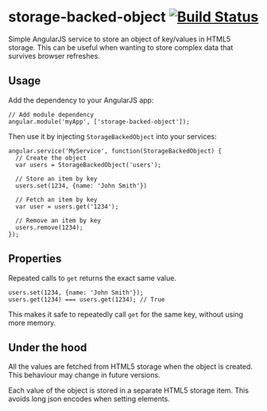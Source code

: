 storage-backed-object [![Build Status](https://api.travis-ci.org/intelligentgolf/storage-backed-object.png?branch=master)](https://travis-ci.org/intelligentgolf/storage-backed-object)
=====================

Simple AngularJS service to store an object of key/values in HTML5 storage. This can be useful when wanting to store complex data that survives browser refreshes.

Usage
-----

Add the dependency to your AngularJS app:

    // Add module dependency 
    angular.module('myApp', ['storage-backed-object']);
    
Then use it by injecting `StorageBackedObject` into your services:
       
    angular.service('MyService', function(StorageBackedObject) {
      // Create the object
      var users = StorageBackedObject('users');
    
      // Store an item by key
      users.set(1234, {name: 'John Smith'})
    
      // Fetch an item by key
      var user = users.get('1234');
    
      // Remove an item by key
      users.remove(1234);
    });    
  

Properties
----------

Repeated calls to `get` returns the exact same value.

    users.set(1234, {name: 'John Smith'});
    users.get(1234) === users.get(1234); // True
    
This makes it safe to repeatedly call `get` for the same key, without using more memory.
    
    
Under the hood
--------------

All the values are fetched from HTML5 storage when the object is created. This behaviour may change in future versions.

Each value of the object is stored in a separate HTML5 storage item. This avoids long json encodes  when setting elements.

    
    
    
